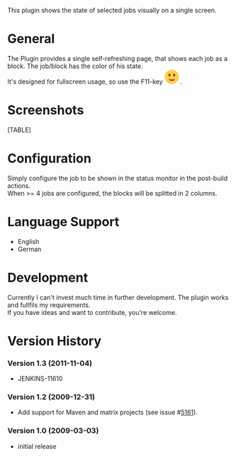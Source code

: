 This plugin shows the state of selected jobs visually on a single
screen.

# General

The Plugin provides a single self-refreshing page, that shows each job
as a block. The job/block has the color of his state.  
It's designed for fullscreen usage, so use the F11-key
![(smile)](docs/images/smile.svg)
.

# Screenshots

[TABLE]

# Configuration

Simply configure the job to be shown in the status monitor in the
post-build actions.  
When \>= 4 jobs are configured, the blocks will be splitted in 2
columns.

# Language Support

-   English
-   German

# Development

Currently I can't invest much time in further development. The plugin
works and fullfils my requirements.  
If you have ideas and want to contribute, you're welcome.

# Version History

### Version 1.3 (2011-11-04)

-   JENKINS-11610

### Version 1.2 (2009-12-31)

-   Add support for Maven and matrix projects (see issue
    \#[5161](http://issues.jenkins-ci.org/browse/JENKINS-5161)).

### Version 1.0 (2009-03-03)

-   initial release
